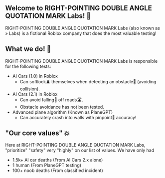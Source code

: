 ## Welcome to RIGHT-POINTING DOUBLE ANGLE QUOTATION MARK Labs! 🧪
RIGHT-POINTING DOUBLE ANGLE QUOTATION MARK Labs (also known as » Labs) is a fictional Roblox company that does the most valuable testing!

## What we do! 🔎
RIGHT-POINTING DOUBLE ANGLE QUOTATION MARK Labs is responsible for the following tests:
* AI Cars (1.0) in Roblox
	* Can softlock🪲 themselves when detecting an obstacle🧱 (avoiding collision).
* AI Cars (2.1) in Roblox
	* Can avoid falling🌠 off roads🛣️.
	* Obstacle avoidance has not been tested.
* Advanced plane algorithm (Known as PlaneGPT)
	* Can accurately crash into walls with pinpoint📍 accuracy!

## "Our core values" 💥
Here at RIGHT-POINTING DOUBLE ANGLE QUOTATION MARK Labs, "prioritize" "safety" very "highly" on our list of values. We have only had
* 1.5k+ AI car deaths (From AI Cars 2.x alone)
* 1 human (From PlaneGPT testing)
* 100+ noob deaths (From classified incident)
